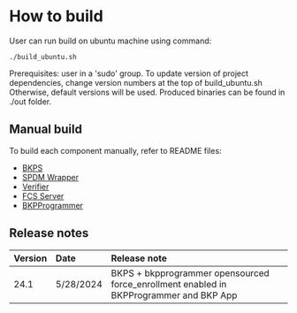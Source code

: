 # How to build

User can run build on ubuntu machine using command:

`./build_ubuntu.sh`

Prerequisites: user in a 'sudo' group.
To update version of project dependencies, change version numbers at the top of build_ubuntu.sh
Otherwise, default versions will be used.
Produced binaries can be found in ./out folder.

## Manual build

To build each component manually, refer to README files:
- [BKPS](./bkps/README.md)
- [SPDM Wrapper](./spdm_wrapper/README.md)
- [Verifier](./Verifier/README.md)
- [FCS Server](./FCS/README.md)
- [BKPProgrammer](./bkpprogrammer/README.md)

## Release notes

| Version           | Date       | Release note                                                                                                                                                                                                                                                                             |
|:------------------|:-----------|:-----------------------------------------------------------------------------------------------------------------------------------------------------------------------------------------------------------------------------------------------------------------------------------------|
| 24.1              | 5/28/2024  | BKPS + bkpprogrammer opensourced <br/> force_enrollment enabled in BKPProgrammer and BKP App                                                                                                                                                                                             


